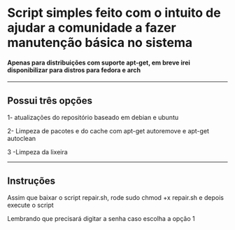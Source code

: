<h1>Script simples feito com o intuito de ajudar a comunidade a fazer manutenção básica no sistema</h1>
<h4>Apenas para distribuições com suporte apt-get, em breve irei disponibilizar para distros para fedora e arch</h4>

<hr>

<h2>Possui três opções</h2>
<p>1- atualizações do repositório baseado em debian e ubuntu</p>
<p>2- Limpeza de pacotes e do cache com apt-get autoremove e apt-get autoclean</p>
<p>3 -Limpeza da lixeira</p>

<hr>
<h2>Instruções</h2>
<p>Assim que baixar o script repair.sh, rode sudo chmod +x repair.sh e depois execute o script</p>
<p>Lembrando que precisará digitar a senha caso escolha a opção 1
